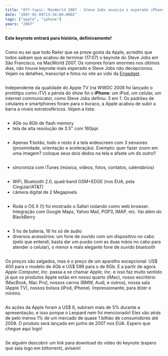 ```yaml
---
title: "Off-topic: MacWorld 2007 - Steve Jobs anuncia o esperado iPhone!"
date: "2007-01-09T13:34:00.000Z"
tags: ["apple", "iphone"]
years: "2007"
---
```


<p></p>
<p></p>
<p><strong>Este keynote entrará para história, definivamente!</strong></p>
<div style="text-align: center; margin: 5px"><img src="/files/dsc_0159.jpg" srcset="/files/dsc_0159.jpg 2x" alt=""></div>
<p>Como eu sei que todo Railer que se preze gosta da Apple, acredito que todos saibam que acabou de terminar (17:07) o keynote do Steve Jobs em São Francisco, na MacWorld 2007. Os rumores foram enormes nos últimos dias, não houve keynote mais esperado e Steve Jobs não decepcionou. Vejam os detalhes, transcript e fotos no site ao vido da <a href="https://www.engadget.com/2007/01/09/live-from-macworld-2007-steve-jobs-keynote/">Engadget</a>.</p>
<div style="text-align: center; margin: 5px"><img src="/files/dsc_0182.jpg" srcset="/files/dsc_0182.jpg 2x" alt=""></div>
<p>Independente da qualidade do Apple TV (na <span class="caps">WWDC</span> 2006 foi lançado o protótipo como <em>iTV</em>) a pérola do show foi o <strong>iPhone</strong>: um iPod, um celular, um internet communicator, como Steve Jobs definiu: 3 em 1. Os padrões de celulares e smartphones foram para o buraco, a Apple acabou de subir a barra a níveis estratosféricos. Vejam a lista:</p>
<div style="text-align: center; margin: 5px"><img src="/files/dsc_0184.jpg" srcset="/files/dsc_0184.jpg 2x" alt=""></div>
<ul>
  <li>4Gb ou 8Gb de flash memory</li>
  <li>tela de alta resolução de 3.5" com 160ppi</li>
</ul>
<div style="text-align: center; margin: 5px"><img src="/files/dsc_0226.jpg" srcset="/files/dsc_0226.jpg 2x" alt=""></div>
<ul>
  <li>Apenas <strong>1</strong> botão, todo o resto é a tela widescreen com 3 sensores (proximidade, orientação e aceleração). Exemplo: quer fazer zoom em uma imagem? coloque seus dois dedos na tela e afaste um do outro!!</li>
</ul>
<div style="text-align: center; margin: 5px"><img src="/files/dsc_0199.jpg" srcset="/files/dsc_0199.jpg 2x" alt=""></div>
<ul>
  <li>sincroniza com iTunes (música, vídeos, fotos, contatos, calendários)</li>
</ul>
<div style="text-align: center; margin: 5px"><img src="/files/dsc_0186.jpg" srcset="/files/dsc_0186.jpg 2x" alt=""></div>
<ul>
  <li>WiFi, Bluetooth 2.0, quad-band GSM+EDGE (nos <span class="caps">EUA</span>, pela Cingular/AT&amp;T)</li>
  <li>câmera digital de 2 Megapixels</li>
</ul>
<div style="text-align: center; margin: 5px"><img src="/files/dsc_0210.jpg" srcset="/files/dsc_0210.jpg 2x" alt=""></div>
<ul>
  <li>Roda o OS X (!) foi mostrado o Safari rodando como web browser. Integração com Google Maps, Yahoo Mail, POP3, <span class="caps">IMAP</span>, etc. Vai além do BlackBerry</li>
</ul>
<div style="text-align: center; margin: 5px"><img src="/files/dsc_0217.jpg" srcset="/files/dsc_0217.jpg 2x" alt=""></div>
<ul>
  <li>5 hs de bateria, 16 hs só de áudio</li>
  <li>diversos acessórios: um fone de ouvido com um dispositivo no cabo (pelo que entendi, basta dar um puxão com as duas mãos no cabo para atender o celular), o menor e mais elegante fone de ouvido bluetooth</li>
</ul>
<div style="text-align: center; margin: 5px"><img src="/files/dsc_0228.jpg" srcset="/files/dsc_0228.jpg 2x" alt=""></div>
<p>Os preços são salgados, mas é o preço de um aparelho excepcional: US$ 400 para o modelo de 4Gb e US$ 599 para o de 8Gb. E a partir de agora <em>Apple Computer, Inc.</em> passa a se chamar <em>Apple, Inc.</em> e isso faz muito sentido já que os produtos Apple estão em nosso quarto (iMac), nosso escritório (MacBook, Mac Pro), nossos carros (<span class="caps">BMW</span>, Audi, e outros), nossa sala (Apple TV), nossos bolsos (iPod, iPhone). Impressionante, para dizer o mínimo.</p>
<div style="text-align: center; margin: 5px"><img src="/files/dsc_0236.jpg" srcset="/files/dsc_0236.jpg 2x" alt=""></div>
<p>As ações da Apple foram a US$ 6, subiram mais de 5% durante a apresentação, e isso porque o Leopard nem foi mencionado! Eles vão atrás de pelo menos 1% de um mercado de quase 1 bilhão de consumidores até 2008. O produto será lançado em junho de 2007 nos <span class="caps">EUA</span>. Espero que chegue aqui logo!</p>
<div style="text-align: center; margin: 5px"><img src="/files/dsc_0233.jpg" srcset="/files/dsc_0233.jpg 2x" alt=""></div>
<p>Se alguém descobrir um link para download do vídeo do keynote (espero que saia logo em bittorrent), avisem!</p>
<p></p>